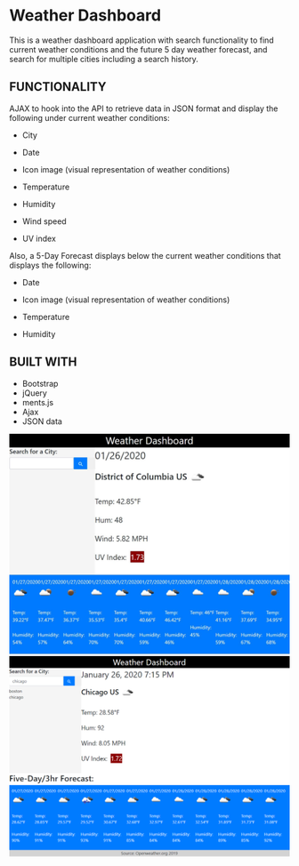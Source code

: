 # Weather Dashboard

This is a weather dashboard application with search functionality to find current weather conditions and the future 5 day weather forecast, and search for multiple cities including a search history.

## FUNCTIONALITY

 AJAX to hook into the API to retrieve data in JSON format and display the following under current weather conditions:

* City

* Date

* Icon image (visual representation of weather conditions)

* Temperature

* Humidity

* Wind speed

* UV index

Also, a 5-Day Forecast displays below the current weather conditions that displays the following:

* Date

* Icon image (visual representation of weather conditions)

* Temperature

* Humidity

## BUILT WITH

* Bootstrap
* jQuery
* ments.js
* Ajax
* JSON data

![Current Location](/Assets/wea_loc.png)
![User Input](/Assets/wea_user.png)
